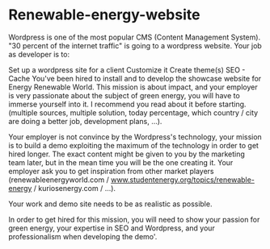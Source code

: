 # Renewable-energy-website
Wordpress is one of the most popular CMS (Content Management System). "30 percent of the internet traffic" is going to a wordpress website. Your job as developer is to:

Set up a wordpress site for a client
Customize it
Create theme(s)
SEO - Cache
You've been hired to install and to develop the showcase website for Energy Renewable World. This mission is about impact, and your employer is very passionate about the subject of green energy, you will have to immerse yourself into it. I recommend you read about it before starting. (multiple sources, multiple solution, today percentage, which country / city are doing a better job, development plans, ...).

Your employer is not convince by the Wordpress's technology, your mission is to build a demo exploiting the maximum of the technology in order to get hired longer. The exact content might be given to you by the marketing team later, but in the mean time you will be the one creating it. Your employer ask you to get inspiration from other market players (renewableenergyworld.com / www.studentenergy.org/topics/renewable-energy / kuriosenergy.com / ...).

Your work and demo site needs to be as realistic as possible.

In order to get hired for this mission, you will need to show your passion for green energy, your expertise in SEO and Wordpress, and your professionalism when developing the demo'.
